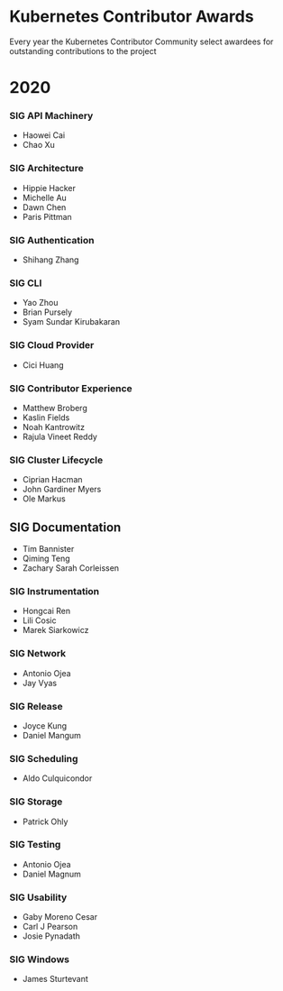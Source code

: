 # Kubernetes Contributor Awards

Every year the Kubernetes Contributor Community select awardees for outstanding contributions to the project

# 2020 

### SIG API Machinery

- Haowei Cai	
- Chao Xu

### SIG Architecture

- Hippie Hacker
- Michelle Au
- Dawn Chen
- Paris Pittman

### SIG Authentication

- Shihang Zhang

### SIG CLI

- Yao Zhou
- Brian Pursely
- Syam Sundar Kirubakaran

### SIG Cloud Provider 

- Cici Huang

### SIG Contributor Experience

- Matthew Broberg
- Kaslin Fields
- Noah Kantrowitz
- Rajula Vineet Reddy

### SIG Cluster Lifecycle

- Ciprian Hacman
- John Gardiner Myers
- Ole Markus

## SIG Documentation

- Tim Bannister
- Qiming Teng
- Zachary Sarah Corleissen

### SIG Instrumentation

- Hongcai Ren
- Lili Cosic
- Marek Siarkowicz

### SIG Network

- Antonio Ojea
- Jay Vyas

### SIG Release

- Joyce Kung
- Daniel Mangum

### SIG Scheduling

- Aldo Culquicondor

### SIG Storage

- Patrick Ohly

### SIG Testing

- Antonio Ojea
- Daniel Magnum

### SIG Usability

- Gaby Moreno Cesar
- Carl J Pearson
- Josie Pynadath

### SIG Windows

- James Sturtevant

